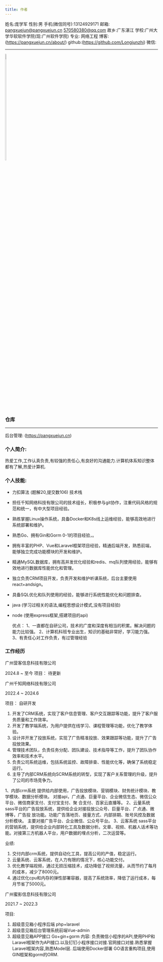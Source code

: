 ```yaml
---
title: 作者
---
```

姓名:庞学军
性别:男
手机(微信同号):13124929171
邮箱: pangxuejun@pangxuejun.cn 570580380@qq.com 
故乡:广东湛江
学校:广州大学华软软件学院(现:广州软件学院)
专业: 网络工程
博客:(https://pangxuejun.cn/about/)
github:(https://github.com/Longjunzhi)
<span style="">微信:</span>

---
<div style="display: inline-block">
<img src="https://pangxuejun.cn/static/wechat_qr.jpg" width="30%" style="float: left">
</div>

### 仓库
---
后台管理: (https://pangxuejun.cn)

### 个人简介:
热爱工作,工作认真负责,有较强的责任心,有良好的沟通能力.计算机体系知识整体都有了解,热爱计算机.
### 个人技能:

* 力扣算法 (题解20,提交数106)
  技术栈
* 担任千知网络科技有限公司的技术组长，积极参与git协作，注重代码风格的规范和统一，有中大型项目经验。
* 熟练掌握Linux操作系统，具备Docker和K8s线上运维经验，能够高效地进行系统部署和维护。
* 熟悉Go、拥有Gin和Gorm 0-1的项目经验，。
* 拥有丰富的PHP、Vue和Laravel框架项目经验，精通后端开发，熟悉前端，能够独立完成功能模块的开发和维护。
* 精通MySQL数据库，拥有高并发优化经验和redis、mq队列使用经验，能够有效地进行数据库性能优化和管理。
* 独立负责CRM项目开发，负责开发和维护听课系统，后台主要使用react+andsign。
* 具备SQL优化和队列使用的经验，能够进行系统性能优化和问题排查。
* java (学习过相关的语法,编程思想设计模式,没有项目经验)
* node (使用express框架,搭建项目的api)

  优点：
  1、一直都在自研公司，技术的广度和深度有相当的积累。解决问题的能力比较强。
  2、计算机科班专业出生，知识的基础非常好，学习能力强。
  3、有责任心对工作负责，有过管理经验

### 工作经历

广州营客信息科技有限公司

2024.8 ~ 至今
项目：
    待更新


广州千知网络科技有限公司

2022.4 ~ 2024.6

项目：
自研开发
1. 开发了CRM系统，实现了客户信息管理、客户交互跟踪等功能，提升了客户服务质量和工作效率。
2. 开发了教学端系统，为用户提供在线学习、课程管理等功能，优化了教学体验。
3. 设计并开发了投放系统，实现了广告精准投放、效果跟踪等功能，提升了广告投放效果。
4. 管理技术团队，负责任务分配、团队建设、技术指导等工作，提升了团队协作效率和技术水平。
5. 负责公司系统运维，包括系统监控、故障排查、性能优化等，确保了系统稳定运行。
6. 主导了内部CRM系统向SCRM系统的转型，实现了客户关系管理的升级，提升了公司的市场竞争力。
   
1、内部crm系统
   提供给内部使用，广告投放模块、营销模块、财务统计模块、教学模块、数据分析模块。
   对接api，广点通、巨量平台、企业微信生态、微信公众平台、微信商家支付、支付宝支付、聚 合支付、百家云直播等。
2、云量系统
   sass平台的广告投放系统，提供给企业对接投放公众号、巨量平台、广点通、微博等，广告投 放功能。功能广告落地页、接量方式、内部排期、账号风控及数据分析模块。
   主要对接广告平台、企业微信、公众号平台。
3、云客系统
   sass平台的营销系统，提供给企业内部转化工具及数据分析。文章、视频、机器人话术等功能。对接第三方机器人平台，用户数据的埋点分析，二次运营等。
   
业绩:
1. 交付内部crm系统，提供自动化工具，提高公司的产值，稳定运行。
2. 云量系统、云客系统，在人力有限的情况下，核心功能交付。
3. 优化教学端视频，通过无损压缩技术，成功降低了视频流量，从而节约了每月的成本，减少了8000元。
4. 通过优化cpu和内存的弹性部署容器，提高了系统效率，降低了运行成本，每月节省了5000元。


广州蜜影信息科技有限公司

2021.7 ~ 2022.3

项目:
1. 超级意见箱小程序后端 php+laravel
2. 超级意见箱后台管理系统前端Vue-admin
3. 超级意见箱APP接口 Go+gin+gorm
内容:
负责微信小程序的API,使用PHP和Laravel框架作为API接口.以及钉钉小程序接口对接.官网接口对接.熟悉掌握Laravel框架内容,熟悉Model层.
后端使用Docker部署
GO语言重构项目,使用GIN框架和gorm的ORM.
